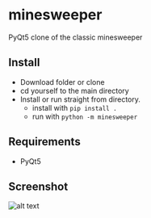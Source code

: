# minesweeper
PyQt5 clone of the classic minesweeper


## Install
* Download folder or clone
* cd yourself to the main directory
* Install or run straight from directory.
  * install with ````pip install .  ````
  * run with ````python -m minesweeper ````

## Requirements
* PyQt5

## Screenshot
![alt text](https://github.com/vinc3PO/minesweeper/blob/master/resources/screenshot.PNG?raw=true)